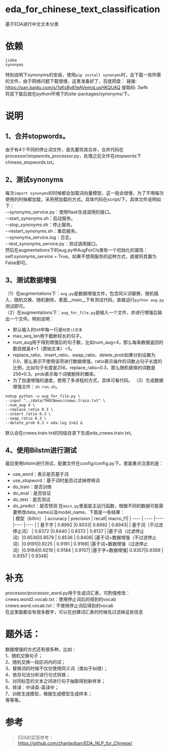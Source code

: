 # eda_for_chinese_text_classification
基于EDA进行中文文本分类

# 依赖
```
jieba
synonyms
```
特别说明下synonyms的安装，使用```pip install synonyms```时，会下载一些所需的文件，由于网络问题下载很慢，这里准备好了，百度网盘：
链接: https://pan.baidu.com/s/1sKsBy81eAVemoLusHKQUAQ 提取码: 3wfk <br>
将其下载后放在python环境下的site-packages/synonyms/下。
# 说明
## 1、合并stopwords。
由于有4个不同的停止词文件，首先要将其合并，合并代码在processor/stopwords_processor.py，处理之后文件在stopwords下chinese_stopwords.txt。
## 2、测试synonyms
每次```import synonyms```的时候都会加载词向量模型，这一般会很慢，为了不用每次使用的时候都加载，采用预加载的方式。具体代码在script/下，具体文件说明如下：<br>
--synonyms_service.py：使用flask生成调用的接口。<br>
--start_synonyms.sh：启动服务。<br>
--stop_synonyms.sh：停止服务。<br>
--restart_synonyms.sh：重启服务。<br>
--synonyms_service.log：日志。<br>
--test_synonyms_service.py：测试调用接口。<br>
然后在augmentations下的aug.py中AugForCls类有一个初始化的属性：self.synonyms_service = True。如果不想用服务的这种方式，直接将其置为False即可。
## 3、测试数据增强
（1）在augmentations下：```aug.py```是数据增强文件，包含同义词替换、随机插入、随机交换、随机删除，里面__main__下有测试代码，直接运行```python aug.py```测试即可。<br>
（2）在augmentations下：```aug_for_file.py```是输入一个文件，并进行增强后输出一个文件。特别说明：
- 默认输入的txt中每一行是```标签\t文本```
- max_seq_len用于截断较长的句子。
- num_aug用于得到增强后的句子数，比如num_aug=4，那么每条数据返回的数目就是4+1（原始文本）=5。
- replace_ratio、insert_ratio、swap_ratio、delete_prob如果分别设置为0.0，那么表示不使用该项进行数据增强。ratio表示操作的词数占句子长度的比例，比如句子长度是256，replace_ratio=0.3，那么随机替换的词数是256×0.3。prob表示每个词被删除的概率。
- 为了加速增强的速度，使用了多进程的方式，具体可看代码。
（3）生成数据增强文件：```sh run.sh```。
```
nohup python -u aug_for_file.py \
--input "../data/THUCNews/cnews.train.txt" \
--num_aug 4 \
--replace_ratio 0.3 \
--insert_ratio 0.3 \
--swap_ratio 0.3 \
--delete_prob 0.3 > eda.log 2>&1 &
```
默认会在cnews.train.txt的同级目录下生成eda_cnews.train.txt。
## 4、使用Bilstm进行测试
最后使用bilstm进行测试，配置文件在config/config.py下。里面重点注意的是：
- use_word：表示是否基于词
- use_stopword：基于词时是否过滤掉停用词
- do_train：是否训练
- do_eval：是否验证
- do_test：是否测试
- do_predict：是否预测
在```main.py```里面是主运行函数，根据不同的数据可能需要修改data_name以及model_name，下面是一些结果：<br>
|  模型（biltm）   | accuracy  | precision | recall| macro_f1|
|  ----  | ----  |----  |----  |----  |
| 基于字  | 0.8992 |0.9033|    0.8992 |   0.8943|
| 基于词（不过滤停止词）  | 0.8372 |0.8440  |  0.8372 |   0.8137 |
|基于词（过滤停止词）|0.8536|0.8579  |  0.8536  |  0.8408|
|基于词+数据增强（不过滤停止词）|0.9191|0.9225  |  0.9191 |   0.9168|
|基于词+数据增强（过滤停止词）|0.9184|0.9219  |  0.9184  |  0.9157|
|基于字+数据增强| 0.9357|0.9369  |  0.9357  |  0.9348|

# 补充
processor/processor_word.py用于生成词汇表，可酌情修改：<br>
cnews.word2.vocab.txt：使用停止词后的得到的vocab<br>
cnews.word.vocab.txt：不使用停止词后得到的vocab<br>
在这里面都会有很多数字，可以在创建词汇表的时候先过滤掉这些信息<br>

# 题外话：
数据增强的方式还有很多种，比如：<br>
1、随机交换句子；<br>
2、随机交换一段区间内的词；<br>
3、替换词的时候不仅仅使用同义词（类似于纠错）；<br>
4、依存句法分析进行句式转换；<br>
5、对同标签的文本之间进行句子抽取得到新样本；<br>
6、转译：中译英-英译中；<br>
7、训练生成模型，根据生成模型生成样本；<br>
等等等。<br>

# 参考
> EDA的实现参考：https://github.com/zhanlaoban/EDA_NLP_for_Chinese/
